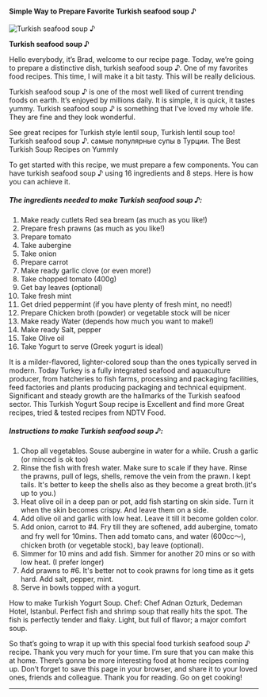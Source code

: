             

#### Simple Way to Prepare Favorite Turkish seafood soup ♪

![Turkish seafood soup ♪](https://img-global.cpcdn.com/recipes/0dc362a93a8b866a/751x532cq70/turkish-seafood-soup-%e2%99%aa-recipe-main-photo.jpg)

**Turkish seafood soup ♪**

Hello everybody, it’s Brad, welcome to our recipe page. Today, we’re going to prepare a distinctive dish, turkish seafood soup ♪. One of my favorites food recipes. This time, I will make it a bit tasty. This will be really delicious.

Turkish seafood soup ♪ is one of the most well liked of current trending foods on earth. It’s enjoyed by millions daily. It is simple, it is quick, it tastes yummy. Turkish seafood soup ♪ is something that I’ve loved my whole life. They are fine and they look wonderful.

See great recipes for Turkish style lentil soup, Turkish lentil soup too! Turkish seafood soup ♪. самые популярные супы в Турции. The Best Turkish Soup Recipes on Yummly

To get started with this recipe, we must prepare a few components. You can have turkish seafood soup ♪ using 16 ingredients and 8 steps. Here is how you can achieve it.

##### The ingredients needed to make Turkish seafood soup ♪:

1.  Make ready cutlets Red sea bream (as much as you like!)
2.  Prepare fresh prawns (as much as you like!)
3.  Prepare tomato
4.  Take aubergine
5.  Take onion
6.  Prepare carrot
7.  Make ready garlic clove (or even more!)
8.  Take chopped tomato (400g)
9.  Get bay leaves (optional)
10.  Take fresh mint
11.  Get dried peppermint (if you have plenty of fresh mint, no need!)
12.  Prepare Chicken broth (powder) or vegetable stock will be nicer
13.  Make ready Water (depends how much you want to make!)
14.  Make ready Salt, pepper
15.  Take Olive oil
16.  Take Yogurt to serve (Greek yogurt is ideal)

It is a milder-flavored, lighter-colored soup than the ones typically served in modern. Today Turkey is a fully integrated seafood and aquaculture producer, from hatcheries to fish farms, processing and packaging facilities, feed factories and plants producing packaging and technical equipment. Significant and steady growth are the hallmarks of the Turkish seafood sector. This Turkish Yogurt Soup recipe is Excellent and find more Great recipes, tried & tested recipes from NDTV Food.

##### Instructions to make Turkish seafood soup ♪:

1.  Chop all vegetables. Souse aubergine in water for a while. Crush a garlic (or minced is ok too)
2.  Rinse the fish with fresh water. Make sure to scale if they have. Rinse the prawns, pull of legs, shells, remove the vein from the prawn. I kept tails. It's better to keep the shells also as they become a great broth.(it's up to you.)
3.  Heat olive oil in a deep pan or pot, add fish starting on skin side. Turn it when the skin becomes crispy. And leave them on a side.
4.  Add olive oil and garlic with low heat. Leave it till it become golden color.
5.  Add onion, carrot to #4. Fry till they are softened, add aubergine, tomato and fry well for 10mins. Then add tomato cans, and water (600cc〜), chicken broth (or vegetable stock), bay leave (optional).
6.  Simmer for 10 mins and add fish. Simmer for another 20 mins or so with low heat. (I prefer longer)
7.  Add prawns to #6. It's better not to cook prawns for long time as it gets hard. Add salt, pepper, mint.
8.  Serve in bowls topped with a yogurt.

How to make Turkish Yogurt Soup. Chef: Chef Adnan Ozturk, Dedeman Hotel, Istanbul. Perfect fish and shrimp soup that really hits the spot. The fish is perfectly tender and flaky. Light, but full of flavor; a major comfort soup.

So that’s going to wrap it up with this special food turkish seafood soup ♪ recipe. Thank you very much for your time. I’m sure that you can make this at home. There’s gonna be more interesting food at home recipes coming up. Don’t forget to save this page in your browser, and share it to your loved ones, friends and colleague. Thank you for reading. Go on get cooking!

* * *